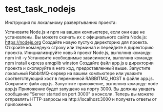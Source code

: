 # test_task_nodejs
Инструкция по локальному развертыванию проекта:

Установите Node.js и npm на вашем компьютере, если они еще не установлены. Вы можете скачать их с официального сайта Node.js: https://nodejs.org
Создайте новую пустую директорию для проекта.
Откройте командную строку или терминал и перейдите в директорию проекта.
Инициализируйте новый проект Node.js, выполнив команду: npm init -y
Установите необходимые зависимости, выполнив команду: npm install express amqplib winston
Создайте файл app.js в директории проекта и скопируйте в него код, предоставленный выше.
Запустите локальный RabbitMQ-сервер на вашем компьютере или укажите соответствующий хост в переменной RABBITMQ_HOST в файле app.js.
Сохраните файл app.js.
Запустите приложение, выполнив команду: node app.js Приложение будет запущено на порту 3000. Вы должны увидеть сообщение "Server started on port 3000" в консоли. Теперь вы можете отправлять HTTP-запросы на http://localhost:3000 и получать ответы от приложения.
